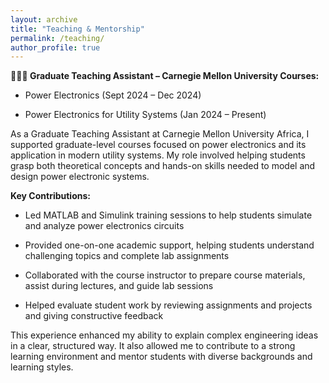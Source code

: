 ```yaml
---
layout: archive
title: "Teaching & Mentorship"
permalink: /teaching/
author_profile: true
---
```


**👨🏽‍🏫 Graduate Teaching Assistant – Carnegie Mellon University
Courses:**

- Power Electronics (Sept 2024 – Dec 2024)

- Power Electronics for Utility Systems (Jan 2024 – Present)

As a Graduate Teaching Assistant at Carnegie Mellon University Africa, I supported graduate-level courses focused on power electronics and its application in modern utility systems. My role involved helping students grasp both theoretical concepts and hands-on skills needed to model and design power electronic systems.

**Key Contributions:**

- Led MATLAB and Simulink training sessions to help students simulate and analyze power electronics circuits

- Provided one-on-one academic support, helping students understand challenging topics and complete lab assignments

- Collaborated with the course instructor to prepare course materials, assist during lectures, and guide lab sessions

- Helped evaluate student work by reviewing assignments and projects and giving constructive feedback

This experience enhanced my ability to explain complex engineering ideas in a clear, structured way. It also allowed me to contribute to a strong learning environment and mentor students with diverse backgrounds and learning styles.
